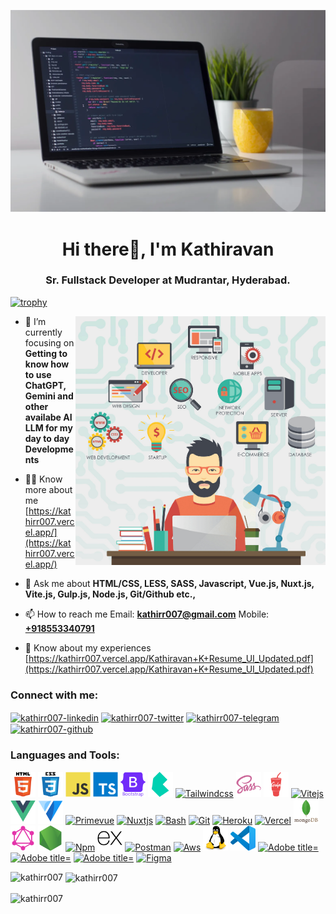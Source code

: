 <!--
**kathirr007/kathirr007** is a ✨ _special_ ✨ repository because its `README.md` (this file) appears on your GitHub profile.

Here are some ideas to get you started:

- 🔭 I’m currently working on ...
- 🌱 I’m currently learning ...
- 👯 I’m looking to collaborate on ...
- 🤔 I’m looking for help with ...
- 💬 Ask me about ...
- 📫 How to reach me: ...
- 😄 Pronouns: ...
- ⚡ Fun fact: ...
-->

![MasterHead](heroImage.webp)

<h1 align="center">Hi there👋, I'm Kathiravan</h1>
<h3 align="center">Sr. Fullstack Developer at Mudrantar, Hyderabad.</h3>

[![trophy](https://github-profile-trophy.vercel.app/?username=kathirr007)](https://github.com/kathirr007/github-profile-trophy)

<img align="right" alt="Coding" width="400" src="web-developer.png">

- 🔭 I’m currently focusing on **Getting to know how to use ChatGPT, Gemini and other availabe AI LLM for my day to day Developments**

<!-- - 🌱 I’m currently learning **Blockchain** -->

- 👨‍💻 Know more about me [https://kathirr007.vercel.app/](https://kathirr007.vercel.app/)

- 💬 Ask me about **HTML/CSS, LESS, SASS, Javascript, Vue.js, Nuxt.js, Vite.js, Gulp.js, Node.js, Git/Github etc.,**

- 📫 How to reach me Email: **kathirr007@gmail.com** Mobile: **<a href="tel:+918553340791">+918553340791</a>**

- 📄 Know about my experiences [https://kathirr007.vercel.app/Kathiravan+K+Resume_UI_Updated.pdf](https://kathirr007.vercel.app/Kathiravan+K+Resume_UI_Updated.pdf)

<h3 align="left">Connect with me:</h3>
<p align="left">
<a href="https://www.linkedin.com/in/kathirr007/" target="blank"><img align="center" src="https://img.icons8.com/color/48/null/linkedin.png" alt="kathirr007-linkedin" /></a>
<a href="https://www.twitter.com/kathirr_007" target="blank"><img align="center" src="https://img.icons8.com/color/48/null/twitter--v1.png" alt="kathirr007-twitter" /></a>
<a href="https://www.t.me/kathirr007" target="blank"><img align="center" src="https://img.icons8.com/color/48/null/telegram-app--v1.png" alt="kathirr007-telegram" /></a>
<a href="https://github.com/kathirr007" target="blank"><img align="center" src="https://img.icons8.com/color/48/null/github--v1.png" alt="kathirr007-github" /></a>
</p>

<h3 align="left">Languages and Tools:</h3>
<p align="left"><a href="https://www.w3.org/html/" target="_blank" rel="noreferrer"><img src="https://raw.githubusercontent.com/devicons/devicon/master/icons/html5/html5-original-wordmark.svg" alt="Html5" title="Html5" width="40" height="40"/></a> <a href="https://www.w3schools.com/css/" target="_blank" rel="noreferrer"><img src="https://raw.githubusercontent.com/devicons/devicon/master/icons/css3/css3-original-wordmark.svg" alt="Css3" title="Css3" width="40" height="40"/></a> <a href="https://developer.mozilla.org/en-US/docs/Web/JavaScript" target="_blank" rel="noreferrer"><img src="https://raw.githubusercontent.com/devicons/devicon/master/icons/javascript/javascript-original.svg" alt="Javascript" title="Javascript" width="40" height="40"/></a> <a href="https://www.typescriptlang.org/" target="_blank" rel="noreferrer"><img src="https://raw.githubusercontent.com/devicons/devicon/master/icons/typescript/typescript-original.svg" alt="Typescript" title="Typescript" width="40" height="40"/></a> <a href="https://getbootstrap.com" target="_blank" rel="noreferrer"><img src="https://raw.githubusercontent.com/devicons/devicon/master/icons/bootstrap/bootstrap-plain-wordmark.svg" alt="Bootstrap" title="Bootstrap" width="40" height="40"/></a> <a href="https://bulma.io/" target="_blank" rel="noreferrer"><img src="https://raw.githubusercontent.com/devicons/devicon/master/icons/bulma/bulma-plain.svg" alt="Bulma" title="Bulma" width="40" height="40"/></a> <a href="https://tailwindcss.com/" target="_blank" rel="noreferrer"><img src="https://cdn.jsdelivr.net/gh/devicons/devicon@latest/icons/tailwindcss/tailwindcss-original.svg" alt="Tailwindcss" title="Tailwindcss" width="40" height="40"/></a> <a href="https://sass-lang.com/" target="_blank" rel="noreferrer"><img src="https://raw.githubusercontent.com/devicons/devicon/master/icons/sass/sass-original.svg" alt="Sass" title="Sass" width="40" height="40"/></a> <a href="https://gulpjs.com/" target="_blank" rel="noreferrer"><img src="https://raw.githubusercontent.com/devicons/devicon/master/icons/gulp/gulp-plain.svg" alt="Gulpjs" title="Gulpjs" width="40" height="40"/></a> <a href="https://vitejs.dev/" target="_blank" rel="noreferrer"><img src="https://cdn.jsdelivr.net/gh/devicons/devicon@latest/icons/vitejs/vitejs-original.svg" alt="Vitejs" title="Vitejs" width="40" height="40"/></a> <a href="https://vuejs.org/" target="_blank" rel="noreferrer"><img src="https://raw.githubusercontent.com/devicons/devicon/master/icons/vuejs/vuejs-original.svg" alt="Vuejs" title="Vuejs" width="40" height="40"/></a> <a href="https://vuetifyjs.com/en/" target="_blank" rel="noreferrer"><img src="https://raw.githubusercontent.com/devicons/devicon/master/icons/vuetify/vuetify-original.svg" alt="Vuetify" title="Vuetify" width="40" height="40"/></a> <a href="https://primevue.org/" target="_blank" rel="noreferrer"><img src="https://primevue.org/favicon.ico" alt="Primevue" title="Primevue" width="40" height="40"/></a> <a href="https://nuxt.com/" target="_blank" rel="noreferrer"><img src="https://nuxt.com/icon.png" alt="Nuxtjs" title="Nuxtjs" width="40" height="40"/></a> <a href="https://www.gnu.org/software/bash/" target="_blank" rel="noreferrer"><img src="https://www.vectorlogo.zone/logos/gnu_bash/gnu_bash-icon.svg" alt="Bash" title="Bash" width="40" height="40"/></a> <a href="https://git-scm.com/" target="_blank" rel="noreferrer"><img src="https://www.vectorlogo.zone/logos/git-scm/git-scm-icon.svg" alt="Git" title="Git" width="40" height="40"/></a> <a href="https://heroku.com" target="_blank" rel="noreferrer"><img src="https://www.vectorlogo.zone/logos/heroku/heroku-icon.svg" alt="Heroku" title="Heroku" width="40" height="40"/></a> <a href="https://vercel.com/" target="_blank" rel="noreferrer"><img src="https://assets.vercel.com/image/upload/front/favicon/vercel/57x57.png" alt="Vercel" title="Vercel" width="40" height="40"/></a> <a href="https://www.mongodb.com/" target="_blank" rel="noreferrer"><img src="https://raw.githubusercontent.com/devicons/devicon/master/icons/mongodb/mongodb-original-wordmark.svg" alt="Mongodb" title="Mongodb" width="40" height="40"/></a> <a href="https://graphql.org/" target="_blank" rel="noreferrer"><img src="https://raw.githubusercontent.com/devicons/devicon/master/icons/graphql/graphql-plain.svg" alt="Graphql" title="Graphql" width="40" height="40"/></a> <a href="https://nodejs.org" target="_blank" rel="noreferrer"><img src="https://raw.githubusercontent.com/devicons/devicon/master/icons/nodejs/nodejs-original.svg" alt="Nodejs" title="Nodejs" width="40" height="40"/></a> <a href="https://www.npmjs.com/" target="_blank" rel="noreferrer"><img src="https://static.npmjs.com/34110fd7686e2c90a487ca98e7336e99.png" alt="Npm" title="Npm" width="40" height="40"/></a> <a href="https://expressjs.com" target="_blank" rel="noreferrer"><img src="https://raw.githubusercontent.com/devicons/devicon/master/icons/express/express-original.svg" alt="Express" title="Express" width="40" height="40"/></a> <a href="https://postman.com" target="_blank" rel="noreferrer"><img src="https://www.vectorlogo.zone/logos/getpostman/getpostman-icon.svg" alt="Postman" title="Postman" width="40" height="40"/></a> <a href="https://aws.amazon.com" target="_blank" rel="noreferrer"><img src="https://cdn.jsdelivr.net/gh/devicons/devicon@latest/icons/amazonwebservices/amazonwebservices-original-wordmark.svg" alt="Aws" title="Aws" width="40" height="40"/></a> <a href="https://www.linux.org/" target="_blank" rel="noreferrer"><img src="https://raw.githubusercontent.com/devicons/devicon/master/icons/linux/linux-original.svg" alt="Linux" title="Linux" width="40" height="40"/></a> <a href="https://code.visualstudio.com/" target="_blank" rel="noreferrer"><img src="https://raw.githubusercontent.com/devicons/devicon/master/icons/vscode/vscode-original.svg" alt="Vscode" title="Vscode" width="40" height="40"/></a> <a href="https://www.adobe.com/in/products/dreamweaver.html" target="_blank" rel="noreferrer"><img src="https://www.adobe.com/content/dam/cc/icons/dw_cc_app_RGB.svg" alt="Adobe  title="Adobe"Dreamweaver" width="40" height="40"/></a> <a href="https://www.adobe.com/in/products/illustrator.html" target="_blank" rel="noreferrer"><img src="https://www.adobe.com/content/dam/cc/icons/illustrator.svg" alt="Adobe  title="Adobe"Illustrator" width="40" height="40"/></a> <a href="https://www.adobe.com/in/products/photoshop.html" target="_blank" rel="noreferrer"><img src="https://www.adobe.com/content/dam/acom/one-console/icons_rebrand/ps_appicon.svg" alt="Adobe  title="Adobe"Photoshop" width="40" height="40"/></a> <a href="https://www.figma.com/" target="_blank" rel="noreferrer"><img src="https://static.figma.com/app/icon/1/favicon.svg" alt="Figma" title="Figma" width="40" height="40"/></a>
</p>

<p><img align="left" src="https://github-readme-stats.vercel.app/api/top-langs?username=kathirr007&show_icons=true&locale=en&layout=compact" alt="kathirr007" /></p>

<p>&nbsp;<img align="center" src="https://github-readme-stats.vercel.app/api?username=kathirr007&show_icons=true&locale=en" alt="kathirr007" />
</p>

<p><img align="center" src="https://github-readme-streak-stats.herokuapp.com/?user=kathirr007" alt="kathirr007" /></p>
